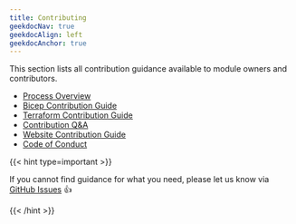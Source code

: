 ```yaml
---
title: Contributing
geekdocNav: true
geekdocAlign: left
geekdocAnchor: true
---
```


This section lists all contribution guidance available to module owners and contributors.

- [Process Overview](/azinsider/contributing/process/)
- [Bicep Contribution Guide](/azinsider/contributing/bicep/)
- [Terraform Contribution Guide](/azinsider/contributing/terraform/)
- [Contribution Q&A](/azinsider/contributing/q-and-a/)
- [Website Contribution Guide](/azinsider/contributing/website/)
- [Code of Conduct](https://opensource.microsoft.com/codeofconduct/)

{{< hint type=important >}}

If you cannot find guidance for what you need, please let us know via [GitHub Issues](https://github.com/daveRendon/azinsider/issues) 👍

{{< /hint >}}
